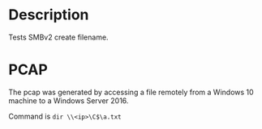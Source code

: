 # Description

Tests SMBv2 create filename.

# PCAP

The pcap was generated by accessing a file remotely from a Windows 10 machine
to a Windows Server 2016.

Command is `dir \\<ip>\C$\a.txt`
